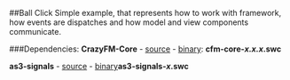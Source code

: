 ##Ball Click
Simple example, that represents how to work with framework, how events are dispatches and how model and view components communicate.

###Dependencies:
**CrazyFM-Core**
	- [source](https://github.com/CrazyFlasher/crazyfm/tree/master/core)
	- [binary](https://github.com/CrazyFlasher/crazyfm/tree/master/dependencies/crazyfm): **cfm-core-_x.x.x_.swc**

**as3-signals**
	- [source](https://github.com/robertpenner/as3-signals)
	- [binary](https://github.com/CrazyFlasher/crazyfm/tree/master/dependencies)**as3-signals-_x_.swc**
